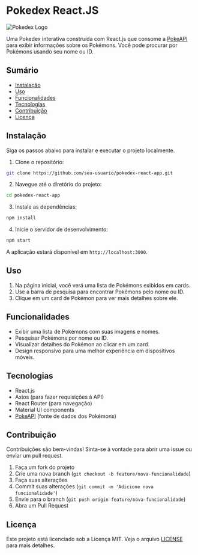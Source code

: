 # Pokedex React.JS

![Pokedex Logo](link_para_o_logo_da_pokedex) <!-- Substitua pelo link do logo da Pokedex -->

Uma Pokedex interativa construída com React.js que consome a [PokeAPI](https://pokeapi.co/) para exibir informações sobre os Pokémons. Você pode procurar por Pokémons usando seu nome ou ID.

## Sumário

- [Instalação](#instalação)
- [Uso](#uso)
- [Funcionalidades](#funcionalidades)
- [Tecnologias](#tecnologias)
- [Contribuição](#contribuição)
- [Licença](#licença)

## Instalação

Siga os passos abaixo para instalar e executar o projeto localmente.

1. Clone o repositório:

```bash
git clone https://github.com/seu-usuario/pokedex-react-app.git
```

2. Navegue até o diretório do projeto:

```bash
cd pokedex-react-app
```

3. Instale as dependências:

```bash
npm install
```

4. Inicie o servidor de desenvolvimento:

```bash
npm start
```

A aplicação estará disponível em `http://localhost:3000`.

## Uso

1. Na página inicial, você verá uma lista de Pokémons exibidos em cards.
2. Use a barra de pesquisa para encontrar Pokémons pelo nome ou ID.
3. Clique em um card de Pokémon para ver mais detalhes sobre ele.

## Funcionalidades

- Exibir uma lista de Pokémons com suas imagens e nomes.
- Pesquisar Pokémons por nome ou ID.
- Visualizar detalhes do Pokémon ao clicar em um card.
- Design responsivo para uma melhor experiência em dispositivos móveis.

## Tecnologias

- React.js
- Axios (para fazer requisições à API)
- React Router (para navegação)
- Material UI components
- [PokeAPI](https://pokeapi.co/) (fonte de dados dos Pokémons)

## Contribuição

Contribuições são bem-vindas! Sinta-se à vontade para abrir uma issue ou enviar um pull request.

1. Faça um fork do projeto
2. Crie uma nova branch (`git checkout -b feature/nova-funcionalidade`)
3. Faça suas alterações
4. Commit suas alterações (`git commit -m 'Adicione nova funcionalidade'`)
5. Envie para o branch (`git push origin feature/nova-funcionalidade`)
6. Abra um Pull Request

## Licença

Este projeto está licenciado sob a Licença MIT. Veja o arquivo [LICENSE](LICENSE) para mais detalhes.
